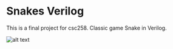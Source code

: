# Snakes Verilog

This is a final project for csc258. Classic game Snake in Verilog. 

![alt text](https://github.com/Falanke21/snakes-verilog/blob/master/bfc587ba9cdbade30aa7417b06503e8.jpg "snake gameplay")
